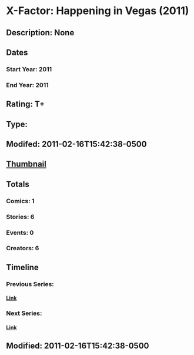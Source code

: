 # X-Factor: Happening in Vegas (2011)
## Description: None
## Dates
### Start Year: 2011
### End Year: 2011
## Rating: T+
## Type: 
## Modifed: 2011-02-16T15:42:38-0500
## [Thumbnail](http://i.annihil.us/u/prod/marvel/i/mg/b/40/image_not_available.jpg)
## Totals
### Comics: 1
### Stories: 6
### Events: 0
### Creators: 6
## Timeline
### Previous Series: 
#### [Link]()
### Next Series: 
#### [Link]()
## Modified: 2011-02-16T15:42:38-0500